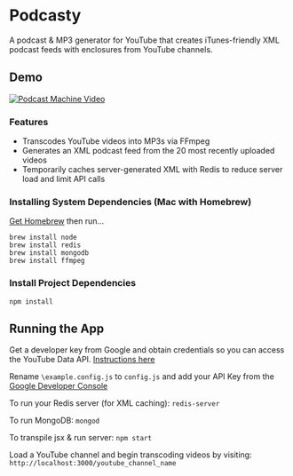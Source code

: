 # Podcasty

A podcast & MP3 generator for YouTube that creates iTunes-friendly XML podcast feeds with enclosures from YouTube channels.

## Demo
[![Podcast Machine Video](https://img.youtube.com/vi/WzPvl2aQLkc/0.jpg)](https://www.youtube.com/watch?v=WzPvl2aQLkc "Podcast Machine Demo")

### Features
* Transcodes YouTube videos into MP3s via FFmpeg
* Generates an XML podcast feed from the 20 most recently uploaded videos
* Temporarily caches server-generated XML with Redis to reduce server load and limit API calls

### Installing System Dependencies (Mac with Homebrew)

[Get Homebrew](https://brew.sh/) then run...

```
brew install node
brew install redis
brew install mongodb
brew install ffmpeg
```

### Install Project Dependencies

```
npm install
```

## Running the App

Get a developer key from Google and obtain credentials so you can access the YouTube Data API. [Instructions here](https://developers.google.com/youtube/v3/getting-started)

Rename `\example.config.js` to `config.js` and add your API Key from the [Google Developer Console](https://console.developers.google.com/)

To run your Redis server (for XML caching): `redis-server`

To run MongoDB: `mongod`

To transpile jsx & run server: `npm start`

Load a YouTube channel and begin transcoding videos by visiting: `http://localhost:3000/youtube_channel_name`
